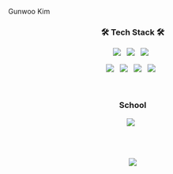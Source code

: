 <p align="cetner">
Gunwoo Kim
</p>

<h3 align="center">
🛠 Tech Stack 🛠
</h3>
<p align="center">
<img src="https://img.shields.io/badge/Python-3766AB?style=flat-square&logo=Python&logoColor=white"/></a>&nbsp;&nbsp;
<img src="https://img.shields.io/badge/Vue.js-4FC08D?style=flat-square&logo=Vue.js&logoColor=white"/></a>&nbsp;&nbsp;
<img src="https://img.shields.io/badge/Node.js-339933?style=flat-square&logo=Node.js&logoColor=white"/></a>&nbsp;&nbsp;
</p>

<p align="center">
<img src="https://img.shields.io/badge/Ubuntu-E95420?style=flat-square&logo=Ubuntu&logoColor=white"/></a>&nbsp;&nbsp;
<img src="https://img.shields.io/badge/C-A8B9CC?style=flat-square&logo=C&logoColor=white"/></a>&nbsp;&nbsp;
<img src="https://img.shields.io/badge/JavaScript-F7DF1E?style=flat-square&logo=JavaScript&logoColor=white"/></a>&nbsp;&nbsp;
<img src="https://img.shields.io/badge/CSS-1572B6?style=flat-square&logo=CSS3&logoColor=white"/></a>&nbsp;&nbsp;
</p>
<br>
<h3 align="center">
School
</h3>
<p align="center" font-weight="bold">
<img src="https://img.shields.io/badge/Jangseung-339933?style=flat-square&logo=Google Classroom&logoColor=white"/></a>&nbsp;&nbsp;
</p>
<br><br>
<p align="center">
  <a href="https://hits.seeyoufarm.com"><img src="https://hits.seeyoufarm.com/api/count/incr/badge.svg?url=https%3A%2F%2Fgithub.com%2Fgunwoo07&count_bg=%23AC69D3&title_bg=%23782A75&icon=github.svg&icon_color=%23390F0F&title=hits&edge_flat=false"/></a>
</p>
